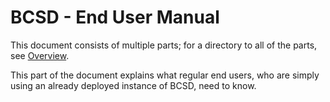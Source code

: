 # BCSD - End User Manual

This document consists of multiple parts; for a directory to all of the
parts, see [Overview](../README.md).

This part of the document explains what regular end users, who are simply
using an already deployed instance of BCSD, need to know.

